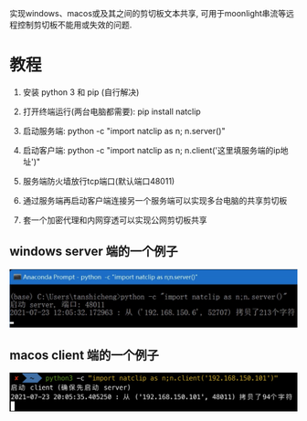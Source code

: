 实现windows、macos或及其之间的剪切板文本共享, 可用于moonlight串流等远程控制剪切板不能用或失效的问题.

# 教程

1. 安装 python 3 和 pip (自行解决)

2. 打开终端运行(两台电脑都需要): pip install natclip

3. 启动服务端: python -c "import natclip as n; n.server()"

4. 启动客户端: python -c "import natclip as n; n.client('这里填服务端的ip地址')"

5. 服务端防火墙放行tcp端口(默认端口48011)

6. 通过服务端再启动客户端连接另一个服务端可以实现多台电脑的共享剪切板

7. 套一个加密代理和内网穿透可以实现公网剪切板共享

## windows server 端的一个例子

![server](server.png)

## macos client 端的一个例子

![client](client.png)
